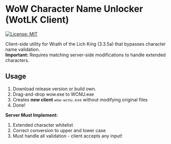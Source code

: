 # WoW Character Name Unlocker (WotLK Client)
[![License: MIT](https://img.shields.io/badge/License-MIT-blue.svg)](https://opensource.org/licenses/MIT)

Client-side utility for Wrath of the Lich King (3.3.5a) that bypasses character name validation.  
**Important:** Requires matching server-side modifications to handle extended characters.

## Usage
1. Download release version or build own.
2. Drag-and-drop wow.exe to WCNU.exe
3. Creates **new client** `wow-wcnu.exe` without modifying original files
4. Done!

**Server Must Implement:**
1. Extended character whitelist
2. Correct conversion to upper and lower case
3. Must handle all validation - client accepts any input!
